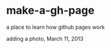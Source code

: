 make-a-gh-page
==============

a place to learn how github pages work

adding a photo, March 11, 2013

